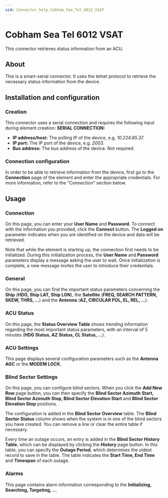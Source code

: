 ```yaml
---
uid: Connector_help_Cobham_Sea_Tel_6012_VSAT
---
```


# Cobham Sea Tel 6012 VSAT

This connector retrieves status information from an ACU.

## About

This is a smart-serial connector. It uses the telnet protocol to retrieve the necessary status information from the device.

## Installation and configuration

### Creation

This connector uses a serial connection and requires the following input during element creation:
**SERIAL CONNECTION:**

- **IP address/host:** The polling IP of the device, e.g. *10.224.85.37.*
- **IP port:** The IP port of the device, e.g. *2003.*
- **Bus address:** The bus address of the device. Not required.

### Connection configuration

In order to be able to retrieve information from the device, first go to the **Connection** page of the element and enter the appropriate credentials. For more information, refer to the "Connection" section below.

## Usage

### Connection

On this page, you can enter your **User Name** and **Password**. To connect with the information you provided, click the **Connect** button. The **Logged on** parameter indicates when you are identified on the device and data will be retrieved.

Note that while the element is starting up, the connection first needs to be initialized. During this initialization process, the **User Name** and **Password** parameters display a message asking the user to wait. Once initialization is complete, a new message invites the user to introduce their credentials.

### General

On this page, you can find the important status parameters concerning the **Ship** (**HDG, Ship LAT, Ship LON**), the **Satellite** (**FREQ, SEARCH PATTERN, SKEW, THRS, ...**) and the **Antenna** (**AZ, CIRCULAR POL, EL, REL, ...**).

### ACU Status

On this page, the **Status Overview Table** shows trending information regarding the most important status parameters, with an interval of 5 minutes (**HDG Status, AZ Status, CL Status, ...**).

### ACU Settings

This page displays several configuration parameters such as the **Antenna AGC** or the **MODEM LOCK.**

### Blind Sector Settings

On this page, you can configure blind sectors. When you click the **Add New Row** page button, you can then specify the **Blind Sector Azimuth Start, Blind Sector Azimuth Stop, Blind Sector Elevation Start** and **Blind Sector Elevation Stop** positions.

The configuration is added in the **Blind Sector Overview** table. The **Blind Sector Status** column shows when the system is in one of the blind sectors you have created. You can remove a line or clear the entire table if necessary.

Every time an outage occurs, an entry is added in the **Blind Sector History Table**, which can be displayed by clicking the **History** page button. In this table, you can specify the **Outage Period**, which determines the oldest record to save in the table. The table indicates the **Start Time, End Time** and **Timespan** of each outage.

### Alarms

This page contains alarm information corresponding to the **Initializing, Searching, Targeting, ...**
